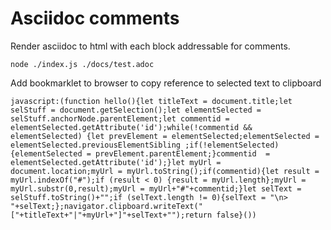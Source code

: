 # Asciidoc comments

Render asciidoc to html with each block addressable  for comments.

```
node ./index.js ./docs/test.adoc 
```

Add bookmarklet to browser to copy reference to selected text to clipboard

```
javascript:(function hello(){let titleText = document.title;let selStuff = document.getSelection();let elementSelected = selStuff.anchorNode.parentElement;let commentid = elementSelected.getAttribute('id');while(!commentid && elementSelected) {let prevElement = elementSelected;elementSelected = elementSelected.previousElementSibling ;if(!elementSelected){elementSelected = prevElement.parentElement;}commentid  = elementSelected.getAttribute('id');}let myUrl = document.location;myUrl = myUrl.toString();if(commentid){let result = myUrl.indexOf("#");if (result < 0) {result = myUrl.length};myUrl = myUrl.substr(0,result);myUrl = myUrl+"#"+commentid;}let selText = selStuff.toString()+"";if (selText.length != 0){selText = "\n> "+selText;};navigator.clipboard.writeText("["+titleText+"|"+myUrl+"]"+selText+"");return false}())
```
